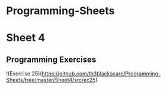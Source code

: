 # Programming-Sheets

# Sheet 4
## Programming Exercises
!(Exercise 25)(https://github.com/th3blackscare/Programming-Sheets/tree/master/Sheet4/src/ex25)
